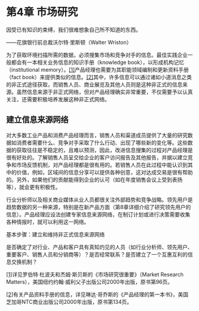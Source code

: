 # 第4章 市场研究

因受已有知识的束缚，我们很难想象自己所不知道的东西。

——花旗银行前总裁沃尔特·里斯顿（Walter Wriston）

为了获取环境扫描所需的数据，必须搜集市场和竞争对手的信息。最佳实践企业一般都会有一本相关业务信息的知识手册（knowledge book），以形成机构记忆（institutional memory）。[[1]](part0051.xhtml#ch1-back)产品经理也需要为其职能领域编制和更新资料手册（fact book）来提供类似的信息。[[2]](part0051.xhtml#ch2-back)其中，许多信息可以通过诸如小道消息之类的非正式途径获取，而销售人员、商业展览及其他人员则是这种非正式的信息来源。虽然信息来源于非正式网络，但对产品经理确实非常重要，不仅需要予以认真关注，还需要积极培养发展这种非正式网络。

## 建立信息来源网络

对大多数工业产品和消费产品经理而言，销售人员和渠道成员提供了大量的研究数据如消费者需要什么、竞争对手采取了什么行动、出现了哪些新的变化等。这些数据的获取往往是不稳定的，且难以预测，因此，改进信息搜集的过程对产品经理是很有好处的。了解销售人员呈交给企业的客户访问报告及其他报告，并据以建立竞争和市场反馈机制，对产品经理都是很有用的。若销售人员在此过程中能认识到其中的价值，例如，区域间的信息分享可以提供各种创意，这对达成交易是很有帮助的。另外，如果他们的贡献能得到企业的认可（如在年度销售会议上受到表扬等），就会更有积极性。

行业分析师以及相关商业媒体从业人员都很关注外部趋势和竞争战略。领先用户是趋势数据的另一种来源，特别是在新产品方面（第8章详细介绍了研究领先用户的信息）。产品经理应设法创建专家信息来源网络，在制订计划或进行决策需要收集各种情报时，就可以利用这一网络。

基本步骤：建立和维持非正式信息来源网络

是否确定了对行业、产品和客户具有真知灼见的人员（如行业分析师、领先用户、重要客户、销售人员和分销商等）？是否经常联系？是否建立了一个互惠互利的信息交换机制？

[[1]](part0051.xhtml#ch1)详见罗伯特·杜波夫和杰姆·斯贝斯的《市场研究很重要》（Market Research Matters），美国纽约约翰·威利父子出版公司2000年出版，原书第96页。

[[2]](part0051.xhtml#ch2)有关产品资料手册的信息，详见琳达·哥乔斯的《产品经理的第一本书》，美国芝加哥NTC商业出版公司2000年出版，原书第134页。
